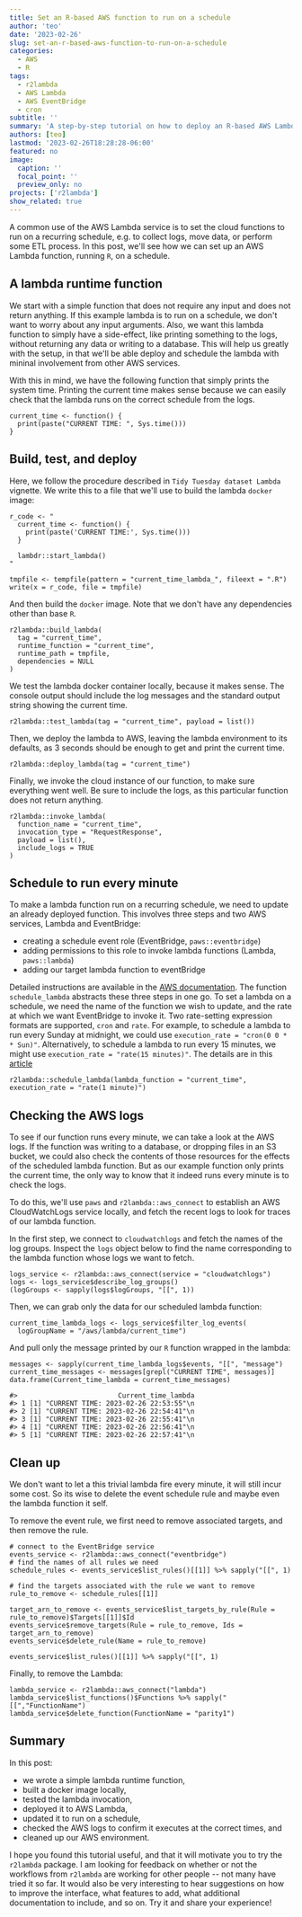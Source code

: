 ```yaml
---
title: Set an R-based AWS function to run on a schedule
author: 'teo'
date: '2023-02-26'
slug: set-an-r-based-aws-function-to-run-on-a-schedule
categories:
  - AWS
  - R
tags:
  - r2lambda
  - AWS Lambda
  - AWS EventBridge
  - cron
subtitle: ''
summary: 'A step-by-step tutorial on how to deploy an R-based AWS Lambda function, how to set it to run on a recurring schedule, how to validate that the execution happens on schedule, and how to clean up. All from the R console.'
authors: [teo]
lastmod: '2023-02-26T18:28:28-06:00'
featured: no
image:
  caption: ''
  focal_point: ''
  preview_only: no
projects: ['r2lambda']
show_related: true
---
```


A common use of the AWS Lambda service is to set the cloud functions to run on a 
recurring schedule, e.g. to collect logs, move data, or perform some ETL process.
In this post, we'll see how we can set up an AWS Lambda function, running `R`, on 
a schedule.

## A lambda runtime function

We start with a simple function that does not require any input and does not return
anything. If this example lambda is to run on a schedule, we don't want to worry
about any input arguments. Also, we want this lambda function to simply have a 
side-effect, like printing something to the logs, without returning any data or writing
to a database. This will help us greatly with the setup, in that we'll be able deploy 
and schedule the lambda with mininal involvement from other AWS services.

With this in mind, we have the following function that simply prints the system time.
Printing the current time makes sense because we can easily check that the lambda runs
on the correct schedule from the logs.

```{r}
current_time <- function() {
  print(paste("CURRENT TIME: ", Sys.time()))
}
```

## Build, test, and deploy

Here, we follow the procedure described in `Tidy Tuesday dataset Lambda` vignette.
We write this to a file that we'll use to build the lambda `docker` image:

```{r}
r_code <- "
  current_time <- function() {
    print(paste('CURRENT TIME:', Sys.time()))
  }
  
  lambdr::start_lambda()
"

tmpfile <- tempfile(pattern = "current_time_lambda_", fileext = ".R")
write(x = r_code, file = tmpfile)
```

And then build the `docker` image. Note that we don't have any dependencies other 
than base `R`.

```{r}
r2lambda::build_lambda(
  tag = "current_time",
  runtime_function = "current_time",
  runtime_path = tmpfile,
  dependencies = NULL
)
```

We test the lambda docker container locally, because it makes sense. The console 
output should include the log messages and the standard output string showing the
current time.

```{r}
r2lambda::test_lambda(tag = "current_time", payload = list())
```

Then, we deploy the lambda to AWS, leaving the lambda environment to its defaults, 
as 3 seconds should be enough to get and print the current time.

```{r}
r2lambda::deploy_lambda(tag = "current_time")
```

Finally, we invoke the cloud instance of our function, to make sure everything went 
well. Be sure to include the logs, as this particular function does not return anything.

```{r}
r2lambda::invoke_lambda(
  function_name = "current_time",
  invocation_type = "RequestResponse",
  payload = list(),
  include_logs = TRUE
)
```

## Schedule to run every minute

To make a lambda function run on a recurring schedule, we need to update an already 
deployed function. This involves three steps and two AWS services, Lambda and EventBridge:

- creating a schedule event role (EventBridge, `paws::eventbridge`)
- adding permissions to this role to invoke lambda functions (Lambda, `paws::lambda`)
- adding our target lambda function to eventBridge

Detailed instructions are available in the [AWS documentation](https://docs.aws.amazon.com/eventbridge/latest/userguide/eb-run-lambda-schedule.html).
The function `schedule_lambda` abstracts these three steps in one go. To set a lambda 
on a schedule, we need the name of the function we wish to update, and the rate at which
we want EventBridge to invoke it. Two rate-setting expression formats are supported, 
`cron` and `rate`. For example, to schedule a lambda to run every Sunday at midnight, 
we could use `execution_rate = "cron(0 0 * * Sun)"`. Alternatively, to schedule a lambda
to run every 15 minutes, we might use `execution_rate = "rate(15 minutes)"`. The details are
in this [article](https://docs.aws.amazon.com/eventbridge/latest/userguide/eb-create-rule-schedule.html)

```{r}
r2lambda::schedule_lambda(lambda_function = "current_time", execution_rate = "rate(1 minute)")
```

## Checking the AWS logs

To see if our function runs every minute, we can take a look at the AWS logs. If the 
function was writing to a database, or dropping files in an S3 bucket, we could also check 
the contents of those resources for the effects of the scheduled lambda function. But as
our example function only prints the current time, the only way to know that it indeed runs
every minute is to check the logs.

To do this, we'll use `paws` and `r2lambda::aws_connect` to establish an AWS CloudWatchLogs
service locally, and fetch the recent logs to look for traces of our lambda function.


In the first step, we connect to `cloudwatchlogs` and fetch the names of the log groups.
Inspect the `logs` object below to find the name corresponding to the lambda function
whose logs we want to fetch.

```{r}
logs_service <- r2lambda::aws_connect(service = "cloudwatchlogs")
logs <- logs_service$describe_log_groups()
(logGroups <- sapply(logs$logGroups, "[[", 1))
```

Then, we can grab only the data for our scheduled lambda function:

```{r}
current_time_lambda_logs <- logs_service$filter_log_events(
  logGroupName = "/aws/lambda/current_time")
```

And pull only the message printed by our `R` function wrapped in the lambda:

```{r}
messages <- sapply(current_time_lambda_logs$events, "[[", "message")
current_time_messages <- messages[grepl("CURRENT TIME", messages)]
data.frame(Current_time_lambda = current_time_messages)

#>                         Current_time_lambda
#> 1 [1] "CURRENT TIME: 2023-02-26 22:53:55"\n
#> 2 [1] "CURRENT TIME: 2023-02-26 22:54:41"\n
#> 3 [1] "CURRENT TIME: 2023-02-26 22:55:41"\n
#> 4 [1] "CURRENT TIME: 2023-02-26 22:56:41"\n
#> 5 [1] "CURRENT TIME: 2023-02-26 22:57:41"\n

```

## Clean up

We don't want to let a this trivial lambda fire every minute, it will still incur 
some cost. So its wise to delete the event schedule rule and maybe even the lambda 
function it self.

To remove the event rule, we first need to remove associated targets, and then remove
the rule.

```{r}
# connect to the EventBridge service
events_service <- r2lambda::aws_connect("eventbridge")
# find the names of all rules we need
schedule_rules <- events_service$list_rules()[[1]] %>% sapply("[[", 1)

# find the targets associated with the rule we want to remove
rule_to_remove <- schedule_rules[[1]]

target_arn_to_remove <- events_service$list_targets_by_rule(Rule = rule_to_remove)$Targets[[1]]$Id
events_service$remove_targets(Rule = rule_to_remove, Ids = target_arn_to_remove)
events_service$delete_rule(Name = rule_to_remove)

events_service$list_rules()[[1]] %>% sapply("[[", 1)

```

Finally, to remove the Lambda:

```{r}
lambda_service <- r2lambda::aws_connect("lambda")
lambda_service$list_functions()$Functions %>% sapply("[[","FunctionName")
lambda_service$delete_function(FunctionName = "parity1")
```

## Summary

In this post: 
  - we wrote a simple lambda runtime function, 
  - built a docker image locally,
  - tested the lambda invocation, 
  - deployed it to AWS Lambda, 
  - updated it to run on a schedule,
  - checked the AWS logs to confirm it executes at the correct times, and 
  - cleaned up our AWS environment. 

I hope you found this tutorial useful, and that it will motivate you to try the `r2lambda` 
package. I am looking for feedback on whether or not the workflows from `r2lambda` are
working for other people -- not many have tried it so far. It would also be very interesting
to hear suggestions on how to improve the interface, what features to add, what 
additional documentation to include, and so on. Try it and share your experience!



